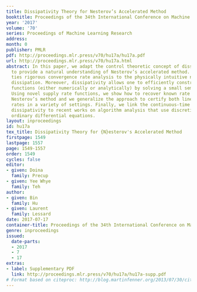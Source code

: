 ```yaml
---
title: Dissipativity Theory for Nesterov’s Accelerated Method
booktitle: Proceedings of the 34th International Conference on Machine Learning
year: '2017'
volume: '70'
series: Proceedings of Machine Learning Research
address: 
month: 0
publisher: PMLR
pdf: http://proceedings.mlr.press/v70/hu17a/hu17a.pdf
url: http://proceedings.mlr.press/v70/hu17a.html
abstract: In this paper, we adapt the control theoretic concept of dissipativity theory
  to provide a natural understanding of Nesterov’s accelerated method. Our theory
  ties rigorous convergence rate analysis to the physically intuitive notion of energy
  dissipation. Moreover, dissipativity allows one to efficiently construct Lyapunov
  functions (either numerically or analytically) by solving a small semidefinite program.
  Using novel supply rate functions, we show how to recover known rate bounds for
  Nesterov’s method and we generalize the approach to certify both linear and sublinear
  rates in a variety of settings. Finally, we link the continuous-time version of
  dissipativity to recent works on algorithm analysis that use discretizations of
  ordinary differential equations.
layout: inproceedings
id: hu17a
tex_title: Dissipativity Theory for {N}esterov's Accelerated Method
firstpage: 1549
lastpage: 1557
page: 1549-1557
order: 1549
cycles: false
editor:
- given: Doina
  family: Precup
- given: Yee Whye
  family: Teh
author:
- given: Bin
  family: Hu
- given: Laurent
  family: Lessard
date: 2017-07-17
container-title: Proceedings of the 34th International Conference on Machine Learning
genre: inproceedings
issued:
  date-parts:
  - 2017
  - 7
  - 17
extras:
- label: Supplementary PDF
  link: http://proceedings.mlr.press/v70/hu17a/hu17a-supp.pdf
# Format based on citeproc: http://blog.martinfenner.org/2013/07/30/citeproc-yaml-for-bibliographies/
---
```

